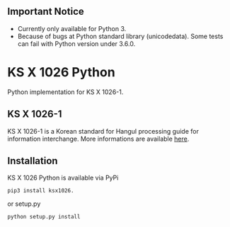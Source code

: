 ## Important Notice

* Currently only available for Python 3.
* Because of bugs at Python standard library (unicodedata). Some tests can fail with Python version under 3.6.0.

# KS X 1026 Python
Python implementation for KS X 1026-1.


## KS X 1026-1
KS X 1026-1 is a Korean standard for  Hangul processing guide for information interchange. More informations are available [here](http://www.unicode.org/L2/L2008/08225-n3422.pdf).

## Installation
KS X 1026 Python is available via PyPi

    pip3 install ksx1026.

or setup.py

    python setup.py install

##